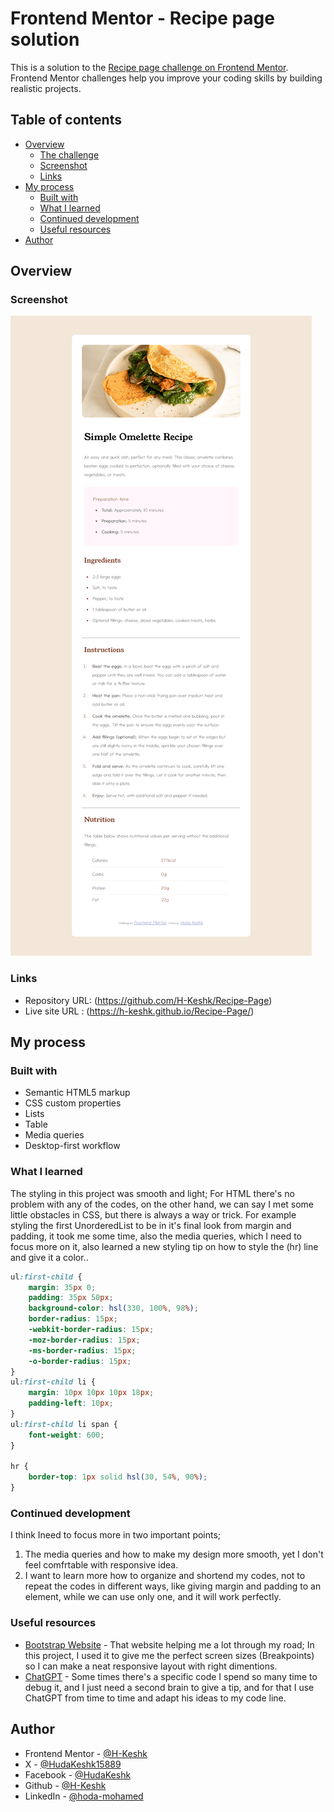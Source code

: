 # Frontend Mentor - Recipe page solution

This is a solution to the [Recipe page challenge on Frontend Mentor](https://www.frontendmentor.io/challenges/recipe-page-KiTsR8QQKm). Frontend Mentor challenges help you improve your coding skills by building realistic projects.

## Table of contents

- [Overview](#overview)
  - [The challenge](#the-challenge)
  - [Screenshot](#screenshot)
  - [Links](#links)
- [My process](#my-process)
  - [Built with](#built-with)
  - [What I learned](#what-i-learned)
  - [Continued development](#continued-development)
  - [Useful resources](#useful-resources)
- [Author](#author)

## Overview

### Screenshot

![](./Screenshot.png)

### Links

- Repository URL: (https://github.com/H-Keshk/Recipe-Page)
- Live site URL : (https://h-keshk.github.io/Recipe-Page/)

## My process

### Built with

- Semantic HTML5 markup
- CSS custom properties
- Lists
- Table
- Media queries
- Desktop-first workflow

### What I learned

The styling in this project was smooth and light; For HTML there's no problem with any of the codes, on the other hand, we can say I met some little obstacles in CSS, but there is always a way or trick. For example styling the first UnorderedList to be in it's final look from margin and padding, it took me some time, also the media queries, which I need to focus more on it,  also learned a new styling tip on how to style the (hr) line and give it a color..


```css
ul:first-child {
    margin: 35px 0;
    padding: 35px 50px;
    background-color: hsl(330, 100%, 98%);
    border-radius: 15px;
    -webkit-border-radius: 15px;
    -moz-border-radius: 15px;
    -ms-border-radius: 15px;
    -o-border-radius: 15px;
}
ul:first-child li {
    margin: 10px 10px 10px 18px;
    padding-left: 10px;
}
ul:first-child li span {
    font-weight: 600;
}

hr {
    border-top: 1px solid hsl(30, 54%, 90%);
}
```

### Continued development

I think Ineed to focus more in two important points;
1. The media queries and how to make my design more smooth, yet I don't feel comfrtable with responsive idea.
2. I want to learn more how to organize and shortend my codes, not to repeat the codes in different ways, like giving margin and padding to an element, while we can use only one, and it will work perfectly.


### Useful resources

- [Bootstrap Website](https://getbootstrap.com/) - That website helping me a lot through my road; In this project, I used it to give me the perfect screen sizes (Breakpoints) so I can make a neat responsive layout with right dimentions.
- [ChatGPT](https://chatgpt.com/) - Some times there's a specific code I spend so many time to debug it, and I just need a second brain to give a tip, and for that I use ChatGPT from time to time and adapt his ideas to my code line.


## Author

- Frontend Mentor - [@H-Keshk](https://www.frontendmentor.io/profile/H-Keshk)
- X - [@HudaKeshk15889](https://www.twitter.com/HudaKeshk15889)
- Facebook - [@HudaKeshk](https://www.facebook.com/HudaKeshk)
- Github - [@H-Keshk](https://github.com/H-Keshk)
- LinkedIn - [@hoda-mohamed](https://www.linkedin.com/in/hoda-mohamed-180735107/)
